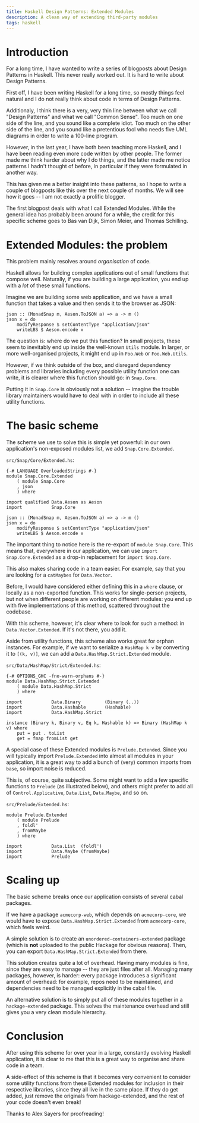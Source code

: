```yaml
---
title: Haskell Design Patterns: Extended Modules
description: A clean way of extending third-party modules
tags: haskell
---
```


# Introduction

For a long time, I have wanted to write a series of blogposts about Design
Patterns in Haskell. This never really worked out. It is hard to write about
Design Patterns.

First off, I have been writing Haskell for a long time, so mostly things feel
natural and I do not really think about code in terms of Design Patterns.

Additionaly, I think there is a very, very thin line between what we call
"Design Patterns" and what we call "Common Sense". Too much on one side of the
line, and you sound like a complete idiot. Too much on the other side of the
line, and you sound like a pretentious fool who needs five UML diagrams in
order to write a 100-line program.

However, in the last year, I have both been teaching more Haskell, and I have
been reading even more code written by other people. The former made me think
harder about why I do things, and the latter made me notice patterns I hadn't
thought of before, in particular if they were formulated in another way.

This has given me a better insight into these patterns, so I hope to write a
couple of blogposts like this over the next couple of months. We will see how it
goes -- I am not exactly a prolific blogger.

The first blogpost deals with what I call Extended Modules. While the general
idea has probably been around for a while, the credit for this specific scheme
goes to Bas van Dijk, Simon Meier, and Thomas Schilling.

# Extended Modules: the problem

This problem mainly resolves around *organisation* of code.

Haskell allows for building complex applications out of small functions that
compose well. Naturally, if you are building a large application, you end up
with a *lot* of these small functions.

Imagine we are building some web application, and we have a small function that
takes a value and then sends it to the browser as JSON:

~~~~~{.haskell}
json :: (MonadSnap m, Aeson.ToJSON a) => a -> m ()
json x = do
    modifyResponse $ setContentType "application/json"
    writeLBS $ Aeson.encode x
~~~~~

The question is: where do we put this function? In small projects, these seem to
inevitably end up inside the well-known `Utils` module. In larger, or more
well-organised projects, it might end up in `Foo.Web` or `Foo.Web.Utils`.

However, if we think outside of the box, and disregard dependency problems and
libraries including every possible utility function one can write, it is clearer
where this function should go: in `Snap.Core`.

Putting it in `Snap.Core` is obviously not a solution -- imagine the trouble
library maintainers would have to deal with in order to include all these
utility functions.

# The basic scheme

The scheme we use to solve this is simple yet powerful: in our own application's
non-exposed modules list, we add `Snap.Core.Extended`.

`src/Snap/Core/Extended.hs`:

~~~~~{.haskell}
{-# LANGUAGE OverloadedStrings #-}
module Snap.Core.Extended
    ( module Snap.Core
    , json
    ) where

import qualified Data.Aeson as Aeson
import           Snap.Core

json :: (MonadSnap m, Aeson.ToJSON a) => a -> m ()
json x = do
    modifyResponse $ setContentType "application/json"
    writeLBS $ Aeson.encode x
~~~~~

The important thing to notice here is the re-export of `module Snap.Core`. This
means that, everywhere in our application, we can use `import
Snap.Core.Extended` as a drop-in replacement for `import Snap.Core`.

This also makes sharing code in a team easier. For example, say that you are
looking for a `catMaybes` for `Data.Vector`.

Before, I would have considered either defining this in a `where` clause, or
locally as a non-exported function. This works for single-person projects, but
not when different people are working on different modules: you end up with five
implementations of this method, scattered throughout the codebase.

With this scheme, however, it's clear where to look for such a method: in
`Data.Vector.Extended`. If it's not there, you add it.

Aside from utility functions, this scheme also works great for orphan instances.
For example, if we want to serialize a `HashMap k v` by converting it to
`[(k, v)]`, we can add a `Data.HashMap.Strict.Extended` module.

`src/Data/HashMap/Strict/Extended.hs`:

~~~~~{.haskell}
{-# OPTIONS_GHC -fno-warn-orphans #-}
module Data.HashMap.Strict.Extended
    ( module Data.HashMap.Strict
    ) where

import           Data.Binary         (Binary (..))
import           Data.Hashable       (Hashable)
import           Data.HashMap.Strict

instance (Binary k, Binary v, Eq k, Hashable k) => Binary (HashMap k v) where
    put = put . toList
    get = fmap fromList get
~~~~~

A special case of these Extended modules is `Prelude.Extended`. Since you will
typically import `Prelude.Extended` into almost all modules in your application,
it is a great way to add a bunch of (very) common imports from `base`, so import
noise is reduced.

This is, of course, quite subjective. Some might want to add a few specific
functions to `Prelude` (as illustrated below), and others might prefer to add
all of `Control.Applicative`, `Data.List`, `Data.Maybe`, and so on.

`src/Prelude/Extended.hs`:

~~~~~{.haskell}
module Prelude.Extended
    ( module Prelude
    , foldl'
    , fromMaybe
    ) where

import           Data.List  (foldl')
import           Data.Maybe (fromMaybe)
import           Prelude
~~~~~

# Scaling up

The basic scheme breaks once our application consists of several cabal packages.

If we have a package `acmecorp-web`, which depends on `acmecorp-core`, we would
have to expose `Data.HashMap.Strict.Extended` from `acmecorp-core`, which feels
weird.

A simple solution is to create an `unordered-containers-extended` package (which
is **not** uploaded to the public Hackage for obvious reasons). Then, you can
export `Data.HashMap.Strict.Extended` from there.

This solution creates quite a lot of overhead. Having many modules is fine,
since they are easy to manage -- they are just files after all. Managing many
packages, however, is harder: every package introduces a significant amount of
overhead: for example, repos need to be maintained, and dependencies need to be
managed explicitly in the cabal file.

An alternative solution is to simply put all of these modules together in a
`hackage-extended` package. This solves the maintenance overhead and still gives
you a very clean module hierarchy.

# Conclusion

After using this scheme for over year in a large, constantly evolving Haskell
application, it is clear to me that this is a great way to organise and share
code in a team.

A side-effect of this scheme is that it becomes very convenient to consider some
utility functions from these Extended modules for inclusion in their respective
libraries, since they all live in the same place. If they do get added, just
remove the originals from hackage-extended, and the rest of your code doesn't
even break!

Thanks to Alex Sayers for proofreading!
